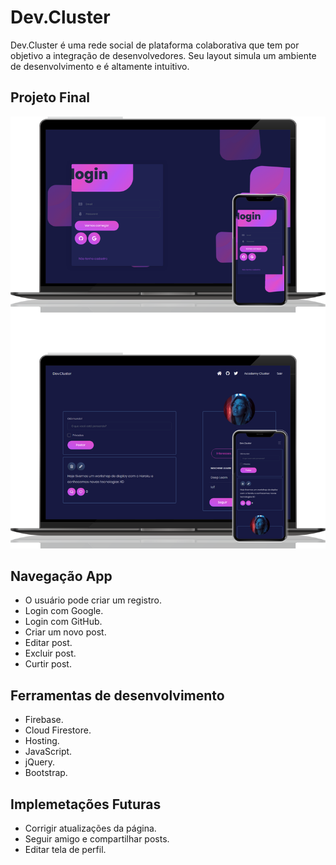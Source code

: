 # Dev.Cluster

Dev.Cluster é uma rede social de plataforma colaborativa que tem por objetivo a integração de desenvolvedores. Seu layout simula um ambiente de desenvolvimento e é altamente intuitivo.

## Projeto Final

 ![Mockup Dev.Cluster](https://github.com/carinareketis/Dev.Cluster/blob/master/banner-dev-cluster.png)

## Navegação App

* O usuário pode criar um registro.
* Login com Google.
* Login com GitHub.
* Criar um novo post.
* Editar post.
* Excluir post.
* Curtir post.

## Ferramentas de desenvolvimento

* Firebase.
* Cloud Firestore.
* Hosting.
* JavaScript.
* jQuery.
* Bootstrap.

## Implemetações Futuras

* Corrigir atualizações da página.
* Seguir amigo e compartilhar posts.
* Editar tela de perfil.
